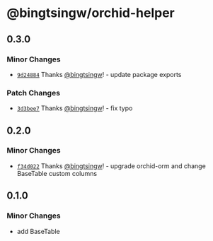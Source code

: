 # @bingtsingw/orchid-helper

## 0.3.0

### Minor Changes

- [`9d24884`](https://github.com/bingtsingw/orchid-helper/commit/9d2488411b9f7ebde38e03a2c02a88ebe1dcb42f) Thanks [@bingtsingw](https://github.com/bingtsingw)! - update package exports

### Patch Changes

- [`3d3bee7`](https://github.com/bingtsingw/orchid-helper/commit/3d3bee70d2ee508db090781047f0f19461108445) Thanks [@bingtsingw](https://github.com/bingtsingw)! - fix typo

## 0.2.0

### Minor Changes

- [`f34d022`](https://github.com/bingtsingw/orchid-helper/commit/f34d0223e59f98bed30af949ac1130bcf3b6d2dd) Thanks [@bingtsingw](https://github.com/bingtsingw)! - upgrade orchid-orm and change BaseTable custom columns

## 0.1.0

### Minor Changes

- add BaseTable
